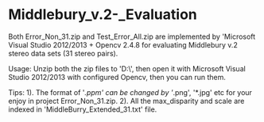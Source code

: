 # Middlebury_v.2-_Evaluation

Both Error_Non_31.zip and Test_Error_All.zip are implemented by 'Microsoft Visual Studio 2012/2013 + Opencv 2.4.8 for evaluating Middlebury v.2 stereo data sets (31 stereo pairs). 

Usage:
Unzip both the zip files to 'D:\\', then open it with Microsoft Visual Studio 2012/2013 with configured Opencv, then you can run them.

Tips: 
1). The format of '*.ppm' can be changed by '*.png', '*.jpg' etc for your enjoy in project Error_Non_31.zip.
2). All the max_disparity and scale are indexed in 'MiddleBurry_Extended_31.txt' file.
